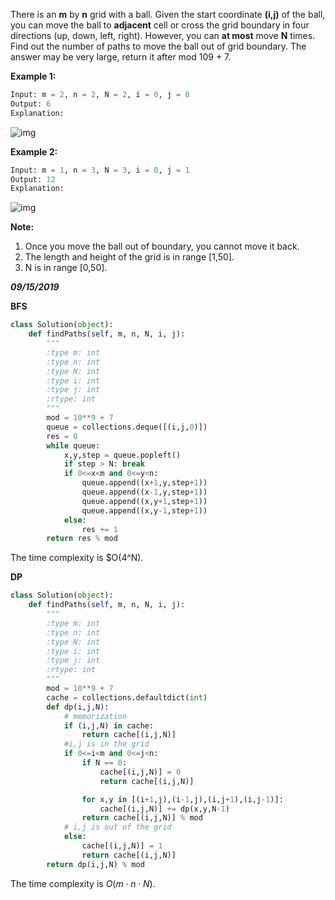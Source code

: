 There is an **m** by **n** grid with a ball. Given the start coordinate **(i,j)** of the ball, you can move the ball to **adjacent** cell or cross the grid boundary in four directions (up, down, left, right). However, you can **at most** move **N** times. Find out the number of paths to move the ball out of grid boundary. The answer may be very large, return it after mod 109 + 7.

 

**Example 1:**

```python
Input: m = 2, n = 2, N = 2, i = 0, j = 0
Output: 6
Explanation:
```

![img](https://assets.leetcode.com/uploads/2018/10/13/out_of_boundary_paths_1.png)

**Example 2:**

```python
Input: m = 1, n = 3, N = 3, i = 0, j = 1
Output: 12
Explanation:
```

![img](https://assets.leetcode.com/uploads/2018/10/12/out_of_boundary_paths_2.png) 

**Note:**

1. Once you move the ball out of boundary, you cannot move it back.
2. The length and height of the grid is in range [1,50].
3. N is in range [0,50].

***09/15/2019***

**BFS**

```python
class Solution(object):
    def findPaths(self, m, n, N, i, j):
        """
        :type m: int
        :type n: int
        :type N: int
        :type i: int
        :type j: int
        :rtype: int
        """        
        mod = 10**9 + 7
        queue = collections.deque([(i,j,0)])
        res = 0
        while queue:
            x,y,step = queue.popleft()
            if step > N: break
            if 0<=x<m and 0<=y<n:
                queue.append((x+1,y,step+1))
                queue.append((x-1,y,step+1))
                queue.append((x,y+1,step+1))
                queue.append((x,y-1,step+1))
            else:
                res += 1
        return res % mod
```

The time complexity is $O(4^N).

**DP**

```python
class Solution(object):
    def findPaths(self, m, n, N, i, j):
        """
        :type m: int
        :type n: int
        :type N: int
        :type i: int
        :type j: int
        :rtype: int
        """
        mod = 10**9 + 7
        cache = collections.defaultdict(int)
        def dp(i,j,N):
            # memorization
            if (i,j,N) in cache:
                return cache[(i,j,N)]
            #i,j is in the grid
            if 0<=i<m and 0<=j<n:
                if N == 0:
                    cache[(i,j,N)] = 0
                    return cache[(i,j,N)]

                for x,y in [(i+1,j),(i-1,j),(i,j+1),(i,j-1)]:
                    cache[(i,j,N)] += dp(x,y,N-1)
                return cache[(i,j,N)] % mod
            # i,j is out of the grid
            else:
                cache[(i,j,N)] = 1
                return cache[(i,j,N)]
        return dp(i,j,N) % mod
```

The time complexity is $O(m \cdot n \cdot N)$.